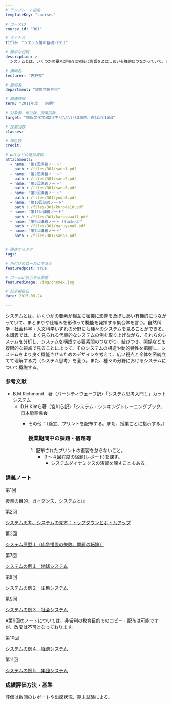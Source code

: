 ```yaml
---
# テンプレート指定
templateKey: "courses"

# コースID
course_id: "301"

# タイトル
title: "システム論の基礎-2011"

# 簡単な説明
description: >-
  システムとは、いくつかの要素が相互に密接に影響を及ぼしあい有機的につながっていて、まとまりや仕組みを形作って機能を発揮する集合体を言う。自然科学・社会科学・人文科学いずれの分野にも種々のシステムを見る...

# 講師名
lecturer: "佐野充"

# 部局名
department: "環境学研究科"

# 開講時限
term: "2011年度	前期"

# 対象者、単位数、授業回数
target: "情報文化学部2年生\t\t\t\t2単位、週1回全15回"

# 授業回数
classes: 

# 単位数
credit: 

# pdfなどの追加資料
attachments: 
  - name: "第1回講義ノート" 
    path : /files/301/sano1.pdf
  - name: "第2回講義ノート" 
    path : /files/301/sano2.pdf
  - name: "第3回講義ノート" 
    path : /files/301/sano3.pdf
  - name: "第8回講義ノート" 
    path : /files/301/yoda8.pdf
  - name: "第10回講義ノート" 
    path : /files/301/kuroda10.pdf
  - name: "第11回講義ノート" 
    path : /files/301/karasawa11.pdf
  - name: "第9回講義ノート (locked)" 
    path : /files/301/maruyama9.pdf
  - name: "第7回講義ノート" 
    path : /files/301/sano7.pdf


# 関連するタグ
tags:

# 色付けのロールにするか
featuredpost: true

# ロールに表示する画像
featuredimage: /img/chemex.jpg

# 記事投稿日
date: 2015-03-24

---
```

システムとは、いくつかの要素が相互に密接に影響を及ぼしあい有機的につながっていて、まとまりや仕組みを形作って機能を発揮する集合体を言う。自然科学・社会科学・人文科学いずれの分野にも種々のシステムを見ることができる。本講義では、よく見られる代表的なシステムの例を取り上げながら、それらのシステムを分析し、システムを構成する要素間のつながり、結びつき、関係などを複眼的な視点で見ることによって、そのシステムの構造や動的特性を把握し、システムをより良く機能させるためのデザインを考えて、広い視点と全体を系統立てて理解する力（システム思考）を養う。また、種々の分野におけるシステムについて概説する。


### 参考文献

  * B.M.Richmond　著（バーシティウェーブ訳）「システム思考入門１」カットシステム 
      * D.H.Kimら著（宮川ら訳）「システム・シンキングトレーニングブック」日本能率協会 
          * その他：（適宜、プリントを配布する。また、授業ごとに指示する。）  
            ### 授業期間中の課題・宿題等
            
              1. 配布されたプリントの復習を怠らないこと。 
                  * ３〜４回程度の宿題(レポート)を課す。 
                      * システムダイナミクスの演習を課すこともある。 

### 講義ノート

第1回


[授業の目的、ガイダンス、システムとは](/files/301/sano1.pdf) 

第2回


[システム思考、システムの見方：トップダウンとボトムアップ](/files/301/sano2.pdf) 

第3回


[システム原型１（応急措置の失敗、問題の転嫁）](/files/301/sano3.pdf) 

第7回


[システムの例１　地球システム](/files/301/sano7.pdf) 

第8回


[システムの例２　生態システム](/files/301/yoda8.pdf) 

第9回


[システムの例３　社会システム](/files/301/maruyama9.pdf) 

※第9回のノートについては、非営利の教育目的でのコピー・配布は可能ですが、改変は不可となっております。

第10回


[システムの例４　経済システム](/files/301/kuroda10.pdf) 

第11回


[システムの例５　集団システム](/files/301/karasawa11.pdf) 

### 成績評価方法・基準

評価は数回のレポートや出席状況、期末試験による。
